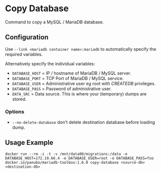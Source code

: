 # Copy Database

Command to copy a MySQL / MariaDB database.

## Configuration

Use `--link <mariadb container name>:mariadb` to automatically specify the required variables.

Alternatively specify the individual variables:

- `DATABASE_HOST` = IP / hostname of MariaDB / MySQL server.
- `DATABASE_PORT` = TCP Port of MariaDB / MySQL service.
- `DATABASE_USER` = Administrative user eg root with *CREATEDB* privileges.
- `DATABASE_PASS` = Password of administrative user.
- `DATA_SRC` = Data source. This is where your (temporary) dumps are stored.

### Options

- `--no-delete-database` don't delete destination database before loading dump.

## Usage Example

```
docker run --rm -i -t -v /mnt/data00/migrations:/data -e DATABASE_HOST=172.19.66.4 -e DATABASE_USER=root -e DATABASE_PASS=foo docker.io/panubo/mariadb-toolbox:1.6.0 copy-database <source-db> <destination-db>
```
